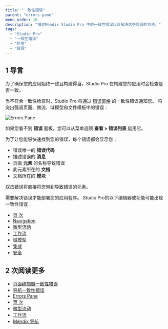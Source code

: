 ```yaml
---
title: "一致性错误"
parent: "errors-pane"
menu_order: 10
description: "描述Mendix Studio Pro 中的一致性错误以及解决这些错误的方法。"
tags:
  - "Studio Pro"
  - "一致性错误"
  - "检查"
  - "错误"
---
```


## 1 导言

为了确保您的应用始终一致且构建得当，Studio Pro 在构建您的应用时会检查是否一致。

当不符合一致性检查时，Studio Pro 将通过 [错误窗格](errors-pane) 的一致性错误通知您。 将突出强调页面、微流、域模型和文件模板中的错误：

![Errors Pane](attachments/errors-pane/errors-pane.png)

如果您看不到 **错误** 面板，您可以从菜单选项 **查看 > 错误列表** 启用它。

为了让您能够快速找到您的错误，每个错误都会显示您：

* 错误唯一的 **错误代码**
* 描述错误的 **消息**
* 页面 **元素** 的名称导致错误
* 此元素所在的 **文档**
* 文档所在的 **模块**

双击错误将直接将您带到导致错误的元素。

需要解决错误才能部署您的应用程序。 Studio Pro的以下编辑器或功能可能出现一致性错误：

* [页 次](consistency-errors-pages)
* [Navigation](consistency-errors-navigation)
* [微型流动](微流)
* [工作流](workflows)
* [域模型](域名模型)
* [集成](integration)
* [安全](安全)

## 2 次阅读更多

* [页面编辑器一致性错误](consistency-errors-pages)
* [导航一致性错误](consistency-errors-navigation)
* [Errors Pane](errors-pane)
* [页 次](页面)
* [微型流动](微流)
* [工作流](workflows)
* [Mendix 导航](navigation)
